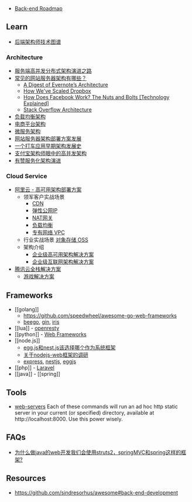 - [Back-end Roadmap](https://github.com/kamranahmedse/developer-roadmap#back-end-roadmap)



## Learn
- [后端架构师技术图谱](https://github.com/xingshaocheng/architect-awesome)

### Architecture
- [服务端高并发分布式架构演进之路](https://segmentfault.com/a/1190000018626163)
- [常见的网站服务器架构有哪些？](https://www.zhihu.com/question/20657269)
  - [A Digest of Evernote’s Architecture](https://evernote.com/blog/a-digest-of-evernotes-architecture/)
  - [How We've Scaled Dropbox](https://www.youtube.com/watch?v=PE4gwstWhmc)
  - [How Does Facebook Work? The Nuts and Bolts [Technology Explained]](https://www.makeuseof.com/tag/facebook-work-nuts-bolts-technology-explained/)
  - [Stack Overflow Architecture](http://highscalability.com/blog/2009/8/5/stack-overflow-architecture.html)
- [负载均衡架构](https://www.jianshu.com/p/8f7242cbf469)
- [电商平台架构](https://www.jianshu.com/p/6ecb82fee9b2)
- [微服务架构](https://www.jianshu.com/p/6dc79068e2dc)
- [网站服务器架构部署方案发展](https://www.cnblogs.com/baobeiqi-e/p/10876334.html)
- [一个打车应用早期架构发展史](https://cloud.tencent.com/developer/article/1521020)
- [支付宝架构师眼中的高并发架构](https://cloud.tencent.com/developer/article/1417126)
- [有赞服务化架构演进](https://cloud.tencent.com/developer/article/1522947)

### Cloud Service
- [阿里云 - 高可用架构部署方案](https://help.aliyun.com/document_detail/137317.html?spm=5176.13910061.sslink.1.76864736DWeDXk)
  - 领军客户实战场景
    - [CDN](https://cn.aliyun.com/product/cdn)
    - [弹性公网IP](https://cn.aliyun.com/product/eip)
    - [NAT网关](https://cn.aliyun.com/product/nat)
    - [负载均衡](https://cn.aliyun.com/product/slb)
    - [专有网络 VPC](https://cn.aliyun.com/product/vpc)
  - 行业实战场景 [对象存储 OSS](https://cn.aliyun.com/product/oss)
  - 架构介绍
    - [企业级高可用架构解决方案](https://cn.aliyun.com/solution/ehasl/index)
    - [企业级互联网架构解决方案](https://cn.aliyun.com/solution/middleware/index)
- [腾讯云全栈解决方案](https://cloud.tencent.com/solution/overview)
  - [游戏解决方案](https://cloud.tencent.com/solution/game)



## Frameworks
- [[golang]]
  - https://github.com/speedwheel/awesome-go-web-frameworks
  - [beego](https://github.com/astaxie/beego), [gin](https://github.com/gin-gonic/gin), [iris](https://github.com/kataras/iris)
- [[lua]] - [openresty](nginx#openresty)
- [[python]] - [Web Frameworks](python#Frameworks)
- [[node.js]] 
  - [egg.js和nest.js该选择哪个作为系统框架](https://cnodejs.org/topic/5b852286632c7f422e5b81e5)
  - [关于nodejs-web框架的调研](https://github.com/xingyuzhe/blog/issues/1)
  - [express](https://github.com/expressjs/express), [nestjs](https://github.com/nestjs/nest), [eggjs](https://github.com/eggjs/egg/)
- [[php]] - [Laravel](php#Laravel)
- [[java]] - [[spring]]



## Tools
- [web-servers](https://gist.github.com/willurd/5720255) Each of these commands will run an ad hoc http static server in your current (or specified) directory, available at http://localhost:8000. Use this power wisely.



## FAQs
- [为什么做java的web开发我们会使用struts2，springMVC和spring这样的框架?](https://github.com/RubyLouvre/agate/issues/8)



## Resources
- https://github.com/sindresorhus/awesome#back-end-development

